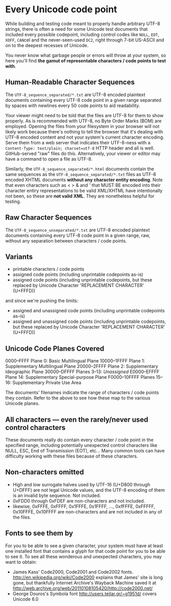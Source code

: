 Every Unicode code point
========================
While building and testing code meant to properly handle arbitrary UTF-8 strings, there is often a need for some Unicode test documents that included every possible codepoint, including control codes like `NULL`, `EOT`, `XOFF`, `CAN`cel and the never-seen-used `DC2`, right through 7-bit US-ASCII and on to the deepest recesses of Unicode.

You never know what garbage people or errors will throw at your system, so here you'll find **the gamut of representable characters / code points to test with**.


## Human-Readable Character Sequences

The `UTF-8_sequence_separated/*.txt` are UTF-8 encoded plaintext documents containing every UTF-8 code point in a given range separated by spaces with newlines every 50 code points to aid readability.  

Your viewer might need to be told that the files are UTF-8 for them to show properly.  As is recommended with UTF-8, no Byte Order Marks (BOM) are employed. Opening the files from your filesystem in your browser will not likely work because there's nothing to tell the browser that it's dealing with UTF-8 encoded content and not your system's current character encoding.  Serve them from a web server that indicates their UTF-8-ness with a `Content-Type: text/plain; charset=utf-8` HTTP header and all is well.  GitHub-served "raw" files do this.  Alternatively, your viewer or editor may have a command to open a file as UTF-8.

Similarly, the `UTF-8_sequence_separated/*.html` documents contain the same sequences as the `UTF-8_sequence_separated/*.txt` files as UTF-8 encoded XHTML documents **without any character entity encoding**.  Note that even characters such as < > & and ' that MUST BE encoded into their character entiry representations to be valid XML/XHTML have intentionally not been, so these are **not valid XML**.  They are nonetheless helpful for testing.


## Raw Character Sequences

The `UTF-8_sequence_unseparated/*.txt` are UTF-8 encoded plaintext documents containing every UTF-8 code point in a given range, raw, without any separation between characters / code points.


## Variants

- printable characters / code points
- assigned code points (including unprintable codepoints as-is)
- assigned code points (including unprintable codepoints, but these replaced by Unicode Character 'REPLACEMENT CHARACTER' (U+FFFD))

and since we're pushing the limits:

- assigned and unassigned code points (including unprintable codepoints as-is)
- assigned and unassigned code points (including unprintable codepoints, but these replaced by Unicode Character 'REPLACEMENT CHARACTER' (U+FFFD))


## Unicode Code Planes Covered

0000–​FFFF Plane 0: Basic Multilingual Plane
10000–​1FFFF Plane 1: Supplementary Multilingual Plane
20000–​2FFFF Plane 2: Supplementary Ideographic Plane
30000–​DFFFF Planes 3–13: *Unassigned*
E0000–​EFFFF Plane 14: Supplement­ary Special-purpose Plane
F0000–​10FFFF Planes 15–16: Supplement­ary Private Use Area

The documents' filenames indicate the range of characters / code points they contain.  Refer to the above to see how these map to the various Unicode planes.


## All characters — even the rarely/never used control characters

These documents really do contain every character / code point in the specified range, including potentially unexpected control characters like NULL, ESC, End of Transmission (EOT), etc…  Many common tools can have difficulty working with these files because of these characters.


## Non-characters omitted

- High and low surrogate halves used by UTF-16 (U+D800 through U+DFFF) are not legal Unicode values, and the UTF-8 encoding of them is an invalid byte sequence. Not included.
- 0xFDD0 through 0xFDEF are non-characters and not included.
- likewise, 0xFFFE, 0xFFFF, 0x1FFFE, 0x1FFFF, …, 0xfFFFE, 0xFFFFF, 0x10FFFE, 0x10FFFF are non-characters and are not included in any of the files.


## Fonts to see them by

For you to be able to see a given character, your system must have at least one installed font that contains a glyph for that code point for you to be able to see it.  To see all these wonderous and unexpected characters, you may want to obtain:

- James Kass' Code2000, Code2001 and Code2002 fonts. http://en.wikipedia.org/wiki/Code2000 explains that James' site is long gone, but thankfully Internet Archive's Wayback Machine saved it at http://web.archive.org/web/20110108105420/http://code2000.net/
- George Douros's Symbola font http://users.teilar.gr/~g1951d/ covers Unicode 6.0